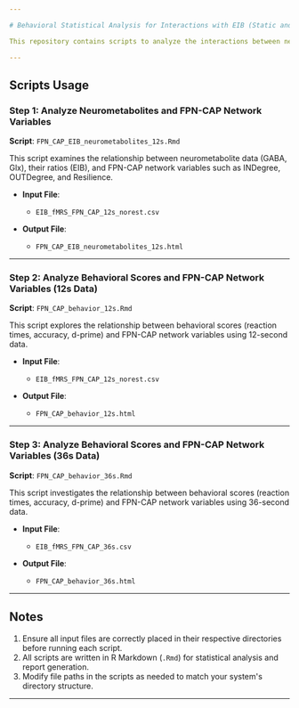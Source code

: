```yaml
---

# Behavioral Statistical Analysis for Interactions with EIB (Static and Kinetics) and FPN-CAPs

This repository contains scripts to analyze the interactions between neurometabolites (GABA, Glx), behavioral metrics (reaction times, accuracy, d-prime), and FPN-CAP network variables (e.g., INDegree, OUTDegree, Resilience). Follow the steps below to execute the analyses in the correct order.

---
```


## Scripts Usage

### Step 1: Analyze Neurometabolites and FPN-CAP Network Variables  
**Script**: `FPN_CAP_EIB_neurometabolites_12s.Rmd`  

This script examines the relationship between neurometabolite data (GABA, Glx), their ratios (EIB), and FPN-CAP network variables such as INDegree, OUTDegree, and Resilience.

- **Input File**:  
  - `EIB_fMRS_FPN_CAP_12s_norest.csv`

- **Output File**:  
  - `FPN_CAP_EIB_neurometabolites_12s.html`

---

### Step 2: Analyze Behavioral Scores and FPN-CAP Network Variables (12s Data)  
**Script**: `FPN_CAP_behavior_12s.Rmd`  

This script explores the relationship between behavioral scores (reaction times, accuracy, d-prime) and FPN-CAP network variables using 12-second data.

- **Input File**:  
  - `EIB_fMRS_FPN_CAP_12s_norest.csv`

- **Output File**:  
  - `FPN_CAP_behavior_12s.html`

---

### Step 3: Analyze Behavioral Scores and FPN-CAP Network Variables (36s Data)  
**Script**: `FPN_CAP_behavior_36s.Rmd`  

This script investigates the relationship between behavioral scores (reaction times, accuracy, d-prime) and FPN-CAP network variables using 36-second data.

- **Input File**:  
  - `EIB_fMRS_FPN_CAP_36s.csv`

- **Output File**:  
  - `FPN_CAP_behavior_36s.html`

---

## Notes
1. Ensure all input files are correctly placed in their respective directories before running each script.
2. All scripts are written in R Markdown (`.Rmd`) for statistical analysis and report generation.
3. Modify file paths in the scripts as needed to match your system's directory structure.

---
